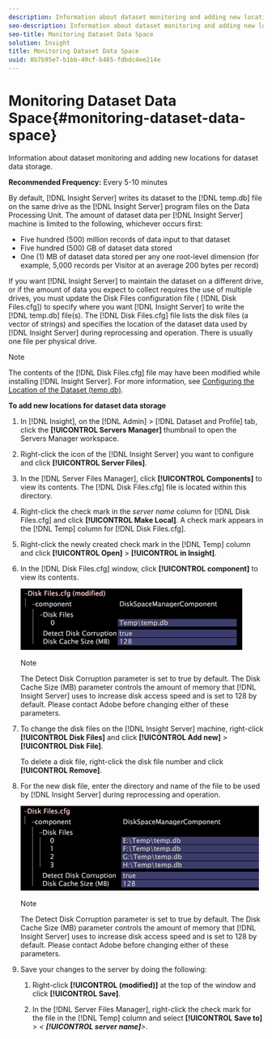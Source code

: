 ```yaml
---
description: Information about dataset monitoring and adding new locations for dataset data storage.
seo-description: Information about dataset monitoring and adding new locations for dataset data storage.
seo-title: Monitoring Dataset Data Space
solution: Insight
title: Monitoring Dataset Data Space
uuid: 0b7b95e7-b1bb-49cf-b465-fdbdc4ee214e
---
```


# Monitoring Dataset Data Space{#monitoring-dataset-data-space}

Information about dataset monitoring and adding new locations for dataset data storage.

 **Recommended Frequency:** Every 5-10 minutes

By default, [!DNL Insight Server] writes its dataset to the [!DNL temp.db] file on the same drive as the [!DNL Insight Server] program files on the Data Processing Unit. The amount of dataset data per [!DNL Insight Server] machine is limited to the following, whichever occurs first:

* Five hundred (500) million records of data input to that dataset 
* Five hundred (500) GB of dataset data stored 
* One (1) MB of dataset data stored per any one root-level dimension (for example, 5,000 records per Visitor at an average 200 bytes per record)

If you want [!DNL Insight Server] to maintain the dataset on a different drive, or if the amount of data you expect to collect requires the use of multiple drives, you must update the Disk Files configuration file ( [!DNL Disk Files.cfg]) to specify where you want [!DNL Insight Server] to write the [!DNL temp.db] file(s). The [!DNL Disk Files.cfg] file lists the disk files (a vector of strings) and specifies the location of the dataset data used by [!DNL Insight Server] during reprocessing and operation. There is usually one file per physical drive.

>[!NOTE]
>
>The contents of the [!DNL Disk Files.cfg] file may have been modified while installing [!DNL Insight Server]. For more information, see [Configuring the Location of the Dataset (temp.db)](../../../../home/c-inst-svr/c-install-ins-svr/t-install-proc-inst-svr-dpu/t-cfg-loc-dtst.md#task-f645eefecb154e679acbb480a07c1f0e).

**To add new locations for dataset data storage** 

1. In [!DNL Insight], on the [!DNL Admin] > [!DNL Dataset and Profile] tab, click the **[!UICONTROL Servers Manager]** thumbnail to open the Servers Manager workspace.
1. Right-click the icon of the [!DNL Insight Server] you want to configure and click **[!UICONTROL Server Files]**.
1. In the [!DNL Server Files Manager], click **[!UICONTROL Components]** to view its contents. The [!DNL Disk Files.cfg] file is located within this directory.
1. Right-click the check mark in the *server name* column for [!DNL Disk Files.cfg] and click **[!UICONTROL Make Local]**. A check mark appears in the [!DNL Temp] column for [!DNL Disk Files.cfg].
1. Right-click the newly created check mark in the [!DNL Temp] column and click **[!UICONTROL Open]** > **[!UICONTROL in Insight]**.
1. In the [!DNL Disk Files.cfg] window, click **[!UICONTROL component]** to view its contents.

   ![Step Info](assets/cfg_diskfiles_examplevalues.png)

   >[!NOTE]
   >
   >The Detect Disk Corruption parameter is set to true by default. The Disk Cache Size (MB) parameter controls the amount of memory that [!DNL Insight Server] uses to increase disk access speed and is set to 128 by default. Please contact Adobe before changing either of these parameters.

1. To change the disk files on the [!DNL Insight Server] machine, right-click **[!UICONTROL Disk Files]** and click **[!UICONTROL Add new]** > **[!UICONTROL Disk File]**.

   To delete a disk file, right-click the disk file number and click **[!UICONTROL Remove]**. 

1. For the new disk file, enter the directory and name of the file to be used by [!DNL Insight Server] during reprocessing and operation.

   ![Step Info](assets/cfg_diskfiles_exampleNewValues.png)

   >[!NOTE]
   >
   >The Detect Disk Corruption parameter is set to true by default. The Disk Cache Size (MB) parameter controls the amount of memory that [!DNL Insight Server] uses to increase disk access speed and is set to 128 by default. Please contact Adobe before changing either of these parameters.

1. Save your changes to the server by doing the following:

    1. Right-click **[!UICONTROL (modified)]** at the top of the window and click **[!UICONTROL Save]**. 
    
    1. In the [!DNL Server Files Manager], right-click the check mark for the file in the [!DNL Temp] column and select **[!UICONTROL Save to]** > *< **[!UICONTROL server name]**>*.

